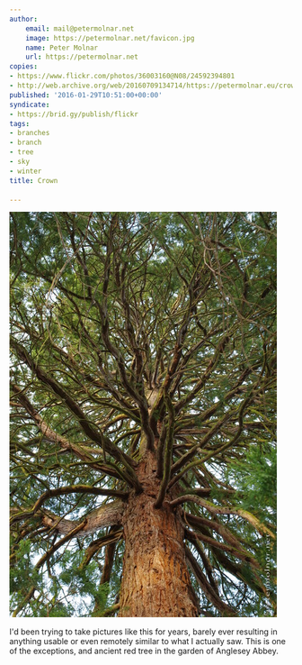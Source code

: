 ```yaml
---
author:
    email: mail@petermolnar.net
    image: https://petermolnar.net/favicon.jpg
    name: Peter Molnar
    url: https://petermolnar.net
copies:
- https://www.flickr.com/photos/36003160@N08/24592394801
- http://web.archive.org/web/20160709134714/https://petermolnar.eu/crown/
published: '2016-01-29T10:51:00+00:00'
syndicate:
- https://brid.gy/publish/flickr
tags:
- branches
- branch
- tree
- sky
- winter
title: Crown

---
```


![](crown.jpg)

I'd been trying to take pictures like this for years, barely ever
resulting in anything usable or even remotely similar to what I actually
saw. This is one of the exceptions, and ancient red tree in the garden
of Anglesey Abbey.